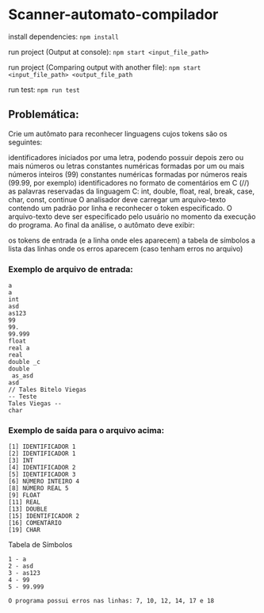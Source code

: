 # Scanner-automato-compilador

install dependencies:
`npm install`

run project (Output at console):
`npm start <input_file_path>`

run project (Comparing output with another file):
`npm start <input_file_path> <output_file_path`

run test:
`npm run test`

## Problemática:

Crie um autômato para reconhecer linguagens cujos tokens são os seguintes:

identificadores iniciados por uma letra, podendo possuir depois zero ou mais números ou letras
constantes numéricas formadas por um ou mais números inteiros (99)
constantes numéricas formadas por números reais (99.99, por exemplo)
identificadores no formato de comentários em C (//)
as palavras reservadas da linguagem C: int, double, float, real, break, case, char, const, continue
O analisador deve carregar um arquivo-texto contendo um padrão por linha e reconhecer o token especificado. O arquivo-texto deve ser especificado pelo usuário no momento da execução do programa.
Ao final da análise, o autômato deve exibir:

os tokens de entrada (e a linha onde eles aparecem)
a tabela de símbolos
a lista das linhas onde os erros aparecem (caso tenham erros no arquivo)



### Exemplo de arquivo de entrada:
```
a
a
int
asd
as123
99
99.
99.999
float
real a
real
double _c
double
 as_asd
asd
// Tales Bitelo Viegas
-- Teste
Tales Viegas --
char
```
### Exemplo de saída para o arquivo acima:
```
[1] IDENTIFICADOR 1
[2] IDENTIFICADOR 1
[3] INT
[4] IDENTIFICADOR 2
[5] IDENTIFICADOR 3
[6] NÚMERO INTEIRO 4
[8] NÚMERO REAL 5
[9] FLOAT
[11] REAL
[13] DOUBLE
[15] IDENTIFICADOR 2
[16] COMENTÁRIO
[19] CHAR
```
Tabela de Símbolos
```
1 - a
2 - asd
3 - as123
4 - 99
5 - 99.999
```

`O programa possui erros nas linhas: 7, 10, 12, 14, 17 e 18`
